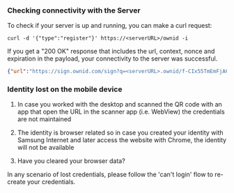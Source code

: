 ### Checking connectivity with the Server

To check if your server is up and running, you can make a curl request:

```curl
curl -d '{"type":"register"}' https://<serverURL>/ownid -i
```

If you get a "200 OK" response that includes the url, context, nonce and expiration in the payload, your connectivity to the server was successful.

```json
{"url":"https://sign.ownid.com/sign?q=<serverURL>.ownid/f-CIx55TmEmFjA6OzMhm-g/start","context":"f-CIx55TmEmFjA6OzMhm-g","nonce":"717ba8c6-5304-492d-a3c8-675c7be5b7e4","expiration":600000}
```

### Identity lost on the mobile device
1. In case you worked with the desktop and scanned the QR code with an app that open the URL in the scanner app (i.e. WebView) the credentials are not maintained

2. The identity is browser related so in case you created your identity with Samsung Internet and later access the website with Chrome, the identity will not be available

3. Have you cleared your browser data?

In any scenario of lost credentials, please follow the 'can't login' flow to re-create your credentials.

